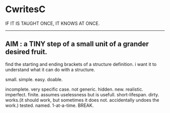 # CwritesC

IF IT IS TAUGHT ONCE,
IT KNOWS AT ONCE.


---------------------------------------------------------------
AIM :  a TINY step of a small unit of a grander desired fruit.
---------------------------------------------------------------
find the starting and ending brackets of a structure definition.
i want it to understand what it can do with a structure.







small.
simple.
easy.
doable.

incomplete.
very specific case. not generic.
hidden.
new.
realistic.
imperfect.
finite.
assumes uselessness but is usefull.
short-lifespan.
dirty.
works.(it should work, but sometimes it does not. accidentally undoes the work.)
tested.
named.
1-at-a-time.
BREAK.


